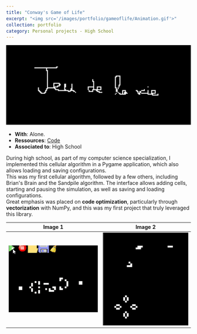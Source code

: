 ```yaml
---
title: "Conway's Game of Life"
excerpt: "<img src='/images/portfolio/gameoflife/Animation.gif'>"
collection: portfolio
category: Personal projects - High School
---
```


![gif](/images/portfolio/gameoflife/Animation.gif)


* __With__: Alone.
* __Ressources__: [Code](https://github.com/mathisw59/flappysiffle)
* __Associated to__: High School

During high school, as part of my computer science specialization, I implemented this cellular algorithm in a Pygame application, which also allows loading and saving configurations.  
This was my first cellular algorithm, followed by a few others, including Brian's Brain and the Sandpile algorithm. 
The interface allows adding cells, starting and pausing the simulation, as well as saving and loading configurations.  
Great emphasis was placed on **code optimization**, particularly through **vectorization** with NumPy, and this was my first project that truly leveraged this library.


| Image 1 | Image 2 |
|---------|---------|
| ![Image 1](/images/portfolio/gameoflife/Animation2.gif) | ![Image 2](/images/portfolio/gameoflife/img.png) |

